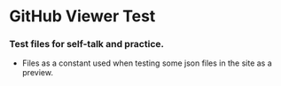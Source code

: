 GitHub Viewer Test
===================

### Test files for self-talk and practice.

* Files as a constant used when testing some json files in the site as a preview. 
